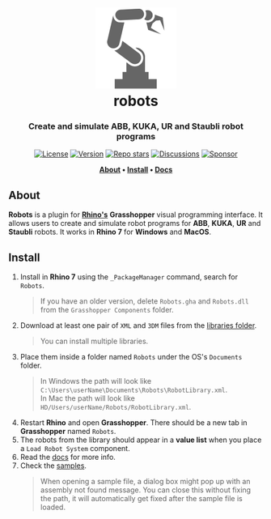 <div align="center">
    
# ![Robots](../docs/Images/iconRobot.svg)<br/>robots
### Create and simulate ABB, KUKA, UR and Staubli robot programs

[![License](https://img.shields.io/github/license/visose/Robots?style=flat-square)](../LICENSE)
[![Version](https://img.shields.io/github/v/release/visose/robots?style=flat-square)](../../../releases)
[![Repo stars](https://img.shields.io/github/stars/visose/robots?style=flat-square)](../../../)
[![Discussions](https://img.shields.io/github/discussions/visose/robots?style=flat-square)](../../../discussions)
[![Sponsor](https://img.shields.io/badge/sponsor-gray?style=flat-square&logo=GitHub-Sponsors)](https://github.com/sponsors/visose)

**[About](#about) •
[Install](#install) •
[Docs](../../../wiki)**

</div>

## About

**Robots** is a plugin for **[Rhino's](https://www.rhino3d.com/)** **Grasshopper** visual programming interface. It allows users to create and simulate robot programs for **ABB**, **KUKA**, **UR** and **Staubli** robots. It works in **Rhino 7** for **Windows** and **MacOS**.

## Install
1. Install in **Rhino 7** using the `_PackageManager` command, search for `Robots`.
   > If you have an older version, delete `Robots.gha` and `Robots.dll` from the `Grasshopper Components` folder.
1. Download at least one pair of `XML` and `3DM` files from the [libraries folder](../libraries). 
   > You can install multiple libraries.
1. Place them inside a folder named `Robots` under the OS's `Documents` folder.
   > In Windows the path will look like `C:\Users\userName\Documents\Robots\RobotLibrary.xml`.<br/>
   > In Mac the path will look like `HD/Users/userName/Robots/RobotLibrary.xml`.
1. Restart **Rhino** and open **Grasshopper**. There should be a new tab in **Grasshopper** named `Robots`.
1. The robots from the library should appear in a **value list** when you place a `Load Robot System` component.
1. Read the [docs](../../../wiki) for more info.
1. Check the [samples](../samples/).
   > When opening a sample file, a dialog box might pop up with an assembly not found message. You can close this without fixing the path, it will automatically get fixed after the sample file is loaded.
